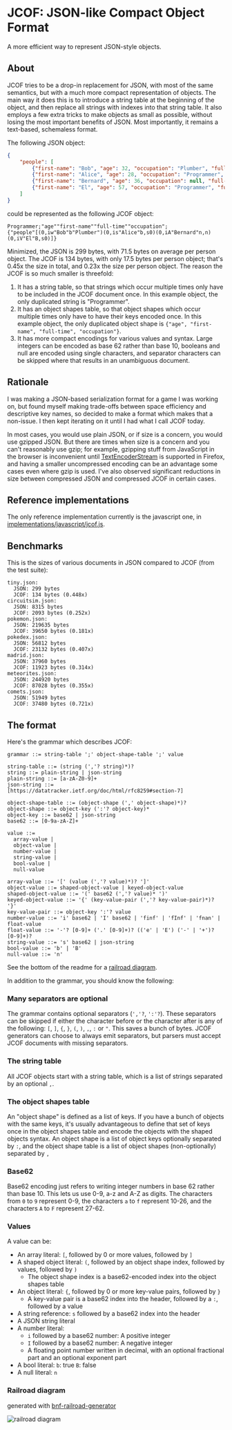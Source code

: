 # JCOF: JSON-like Compact Object Format

A more efficient way to represent JSON-style objects.

## About

JCOF tries to be a drop-in replacement for JSON, with most of the same semantics, but with a much
more compact representation of objects. The main way it does this is to introduce a string table
at the beginning of the object, and then replace all strings with indexes into that string table.
It also employs a few extra tricks to make objects as small as possible, without losing the most
important benefits of JSON. Most importantly, it remains a text-based, schemaless format.

The following JSON object:

```json
{
	"people": [
		{"first-name": "Bob", "age": 32, "occupation": "Plumber", "full-time": true},
		{"first-name": "Alice", "age": 28, "occupation": "Programmer", "full-time": true},
		{"first-name": "Bernard", "age": 36, "occupation": null, "full-time": null},
		{"first-name": "El", "age": 57, "occupation": "Programmer", "full-time": false}
	]
}
```

could be represented as the following JCOF object:

```
Programmer;"age""first-name""full-time""occupation";
{"people"[(0,iw"Bob"b"Plumber")(0,is"Alice"b,s0)(0,iA"Bernard"n,n)(0,iV"El"B,s0)]}
```

Minimized, the JSON is 299 bytes, with 71.5 bytes on average per person object.
The JCOF is 134 bytes, with only 17.5 bytes per person object; that's 0.45x the size in total,
and 0.23x the size per person object.
The reason the JCOF is so much smaller is threefold:

1. It has a string table, so that strings which occur multiple times only have to be
   included in the JCOF document once. In this example object, the only duplicated string
   is "Programmer".
2. It has an object shapes table, so that object shapes which occur multiple times only have to
   have their keys encoded once. In this example object, the only duplicated object shape
   is `{"age", "first-name", "full-time", "occupation"}`.
3. It has more compact encodings for various values and syntax.
   Large integers can be encoded as base 62 rather than base 10,
   booleans and null are encoded using single characters,
   and separator characters can be skipped where that results in an unambiguous document.

## Rationale

I was making a JSON-based serialization format for a game I was working on, but found myself
making trade-offs between space efficiency and descriptive key names, so decided to make
a format which makes that a non-issue. I then kept iterating on it until I had
what I call JCOF today.

In most cases, you would use plain JSON, or if size is a concern, you would use gzipped JSON.
But there are times when size is a concern and you can't reasonably use gzip; for example,
gzipping stuff from JavaScript in the browser is inconvenient until
[TextEncoderStream](https://developer.mozilla.org/en-US/docs/Web/API/TextEncoderStream)
is supported in Firefox, and having a smaller uncompressed encoding can be an advantage
some cases even where gzip is used.
I've also observed significant reductions in size between compressed JSON and compressed JCOF
in certain cases.

## Reference implementations

The only reference implementation currently is the javascript one, in
[implementations/javascript/jcof.js](implementations/javascript/jcof.js).

## Benchmarks

This is the sizes of various documents in JSON compared to JCOF (from the test suite):

```
tiny.json:
  JSON: 299 bytes
  JCOF: 134 bytes (0.448x)
circuitsim.json:
  JSON: 8315 bytes
  JCOF: 2093 bytes (0.252x)
pokemon.json:
  JSON: 219635 bytes
  JCOF: 39650 bytes (0.181x)
pokedex.json:
  JSON: 56812 bytes
  JCOF: 23132 bytes (0.407x)
madrid.json:
  JSON: 37960 bytes
  JCOF: 11923 bytes (0.314x)
meteorites.json:
  JSON: 244920 bytes
  JCOF: 87028 bytes (0.355x)
comets.json:
  JSON: 51949 bytes
  JCOF: 37480 bytes (0.721x)
````

## The format

Here's the grammar which describes JCOF:

```ebnf
grammar ::= string-table ';' object-shape-table ';' value

string-table ::= (string (','? string)*)?
string ::= plain-string | json-string
plain-string ::= [a-zA-Z0-9]+
json-string ::= [https://datatracker.ietf.org/doc/html/rfc8259#section-7]

object-shape-table ::= (object-shape (',' object-shape)*)?
object-shape ::= object-key (':'? object-key)*
object-key ::= base62 | json-string
base62 ::= [0-9a-zA-Z]+

value ::=
  array-value |
  object-value |
  number-value |
  string-value |
  bool-value |
  null-value

array-value ::= '[' (value (','? value)*)? ']'
object-value ::= shaped-object-value | keyed-object-value
shaped-object-value ::= '(' base62 (','? value)* ')'
keyed-object-value ::= '{' (key-value-pair (','? key-value-pair)*)? '}'
key-value-pair ::= object-key ':'? value
number-value ::= 'i' base62 | 'I' base62 | 'finf' | 'fInf' | 'fnan' | float-value
float-value ::= '-'? [0-9]+ ('.' [0-9]+)? (('e' | 'E') ('-' | '+')? [0-9]+)?
string-value ::= 's' base62 | json-string
bool-value ::= 'b' | 'B'
null-value ::= 'n'
```

See the bottom of the readme for a [railroad diagram](#railroad-diagram).

In addition to the grammar, you should know the following:

### Many separators are optional

The grammar contains optional separators (`','?`, `':'?`). These separators can be skipped
if either the character before or the character after is any of the following:
`[`, `]`, `{`, `}`, `(`, `)`, `,`, `:` or `"`. This saves a bunch of bytes.
JCOF generators can choose to always emit separators, but parsers must accept
JCOF documents with missing separators.

### The string table

All JCOF objects start with a string table, which is a list of strings separated by
an optional `,`.

### The object shapes table

An "object shape" is defined as a list of keys. If you have a bunch of objects with
the same keys, it's usually advantageous to define that set of keys once in the
object shapes table and encode the objects with the shaped objects syntax.
An object shape is a list of object keys optionally separated by `:`,
and the object shape table is a list of object shapes (non-optionally) separated by `,`

### Base62

Base62 encoding just refers to writing integer numbers in base 62 rather than base 10.
This lets us use 0-9, a-z and A-Z as digits. The characters from `0` to `9` represent
0-9, the characters `a` to `f` represent 10-26, and the characters `A` to `F` represent
27-62.

### Values

A value can be:

* An array literal: `[`, followed by 0 or more values, followed by `]`
* A shaped object literal: `(`, followed by an object shape index, followed by values, followed by `)`
	* The object shape index is a base62-encoded index into the object shapes table
* An object literal: `{`, followed by 0 or more key-value pairs, followed by `}`
	* A key-value pair is a base62 index into the header, followed by a `:`, followed by a value
* A string reference: `s` followed by a base62 index into the header
* A JSON string literal
* A number literal:
	* `i` followed by a base62 number: A positive integer
	* `I` followed by a base62 number: A negative integer
	* A floating point number written in decimal, with an optional fractional part and
	  an optional exponent part
* A bool literal:
	`b`: true
	`B`: false
* A null literal: `n`

### Railroad diagram

generated with
[bnf-railroad-generator](https://github.com/mortie/bnf-railroad-generator)

![railroad diagram](railroad-diagram.png)

